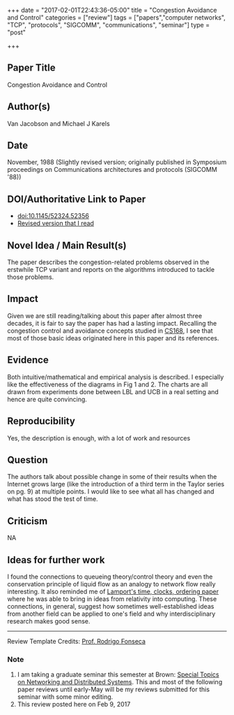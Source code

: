 +++
date = "2017-02-01T22:43:36-05:00"
title = "Congestion Avoidance and Control"
categories = ["review"]
tags = ["papers","computer networks", "TCP", "protocols", "SIGCOMM", "communications", "seminar"]
type = "post"

+++

## Paper Title
Congestion Avoidance and Control

## Author(s)
Van Jacobson and Michael J Karels

## Date
November, 1988 (Slightly revised version; originally published in Symposium proceedings on Communications architectures and protocols (SIGCOMM '88))

<!--more-->

## DOI/Authoritative Link to Paper
- [doi:10.1145/52324.52356](http://dx.doi.org/10.1145/52324.52356)
- [Revised version that I read](https://www.cs.princeton.edu/courses/archive/fall06/cos561/papers/tcp.pdf)

## Novel Idea / Main Result(s)
The paper describes the congestion-related problems observed in the erstwhile TCP variant and reports on the algorithms introduced to tackle those problems.

## Impact
Given we are still reading/talking about this paper after almost three decades, it is fair to say the paper has had a lasting impact. Recalling the congestion control and avoidance concepts studied in [CS168](https://cs.brown.edu/courses/csci1680/f16/), I see that most of those basic ideas originated here in this paper and its references.

## Evidence
Both intuitive/mathematical and empirical analysis is described. I especially like the effectiveness of the diagrams in Fig 1 and 2. The charts are all drawn from experiments done between LBL and UCB in a real setting and hence are quite convincing.

## Reproducibility
Yes, the description is enough, with a lot of work and resources

## Question
The authors talk about possible change in some of their results when the Internet grows large (like the introduction of a third term in the Taylor series on pg. 9) at multiple points. I would like to see what all has changed and what has stood the test of time.

## Criticism
NA

## Ideas for further work
I found the connections to queueing theory/control theory and even the conservation principle of liquid flow as an analogy to network flow really interesting. It also reminded me of [Lamport's time, clocks, ordering paper](/review/time-clocks-and-ordering-of-events-in-a-distributed-system/) where he was able to bring in ideas from relativity into computing. These connections, in general, suggest how sometimes well-established ideas from another field can be applied to one's field and why interdisciplinary research makes good sense.


<hr />

Review Template Credits:
[Prof. Rodrigo Fonseca](http://cs.brown.edu/courses/csci2950-u/s14/review.html)

### Note
1. I am taking a graduate seminar this semester at Brown: [Special Topics on Networking and Distributed Systems](http://cs.brown.edu/courses/csci2950-u/s17/). This and most of the following paper reviews until early-May will be my reviews submitted for this seminar with some minor editing.
2. This review posted here on Feb 9, 2017
